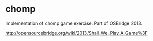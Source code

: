 chomp
=====

Implementation of chomp game exercise.
Part of OSBridge 2013.  

http://opensourcebridge.org/wiki/2013/Shall_We_Play_A_Game%3F


